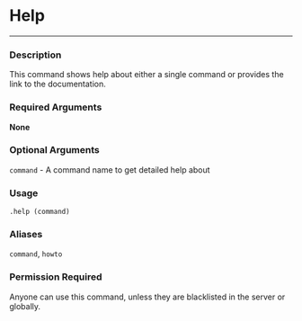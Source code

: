# Help
---
### Description
This command shows help about either a single command or provides the link to the documentation.
### Required Arguments
**None**
### Optional Arguments
`command` - A command name to get detailed help about
### Usage
```
.help (command)
```
### Aliases
`command`, `howto`
### Permission Required
Anyone can use this command, unless they are blacklisted in the server or globally.
